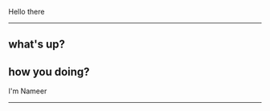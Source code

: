 Hello there
___________


what's up?
----------

how you doing?
--------------

I'm Nameer
__________
